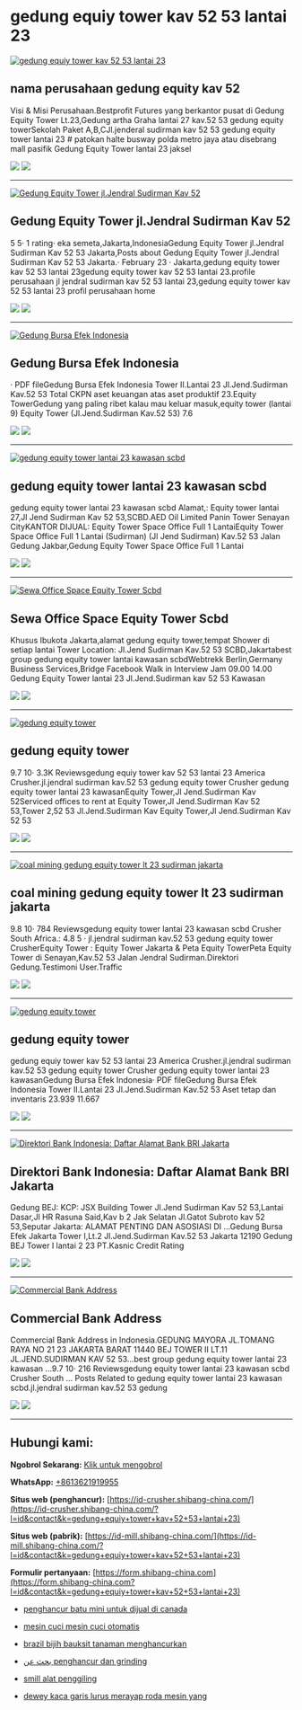 # gedung equiy tower kav 52 53 lantai 23

<a href="https://swt.shibang-china.com/?l=id&img&k=gedung+equiy+tower+kav+52+53+lantai+23" target="_blank">![gedung equiy tower kav 52 53 lantai 23](http://static.shibang-china.com/all-800x300/511.jpg)</a>

## nama perusahaan gedung equity kav 52
Visi & Misi Perusahaan.Bestprofit Futures yang berkantor pusat di Gedung Equity Tower Lt.23,Gedung artha Graha lantai 27 kav.52 53 gedung equity towerSekolah Paket A,B,CJl.jenderal sudirman kav 52 53 gedung equity tower lantai 23 # patokan halte busway polda metro jaya atau disebrang mall pasifik Gedung Equity Tower lantai 23 jaksel


<a href="https://whatsapp.shibangsoft.com/WhatsApp.php" target="_blank" title="WhatsApp">![](http://static.shibang-china.com/icon/whatsapp.png)</a> <a href="https://swt.shibang-china.com/?l=id&icon&k=gedung+equiy+tower+kav+52+53+lantai+23" target="_blank">![](http://static.shibang-china.com/icon/chat-id.png)</a>

---

<a href="https://swt.shibang-china.com/?l=id&img&k=gedung+equiy+tower+kav+52+53+lantai+23" target="_blank">![Gedung Equity Tower jl.Jendral Sudirman Kav 52](http://static.shibang-china.com/all-800x300/168.jpg)</a>

## Gedung Equity Tower jl.Jendral Sudirman Kav 52
5 5· 1 rating· eka semeta,Jakarta,IndonesiaGedung Equity Tower jl.Jendral Sudirman Kav 52 53 Jakarta,Posts about Gedung Equity Tower jl.Jendral Sudirman Kav 52 53 Jakarta.· February 23 · Jakarta,gedung equity tower kav 52 53 lantai 23gedung equity tower kav 52 53 lantai 23.profile perusahaan jl jendral sudirman kav 52 53 lantai 23,gedung equity tower kav 52 53 lantai 23 profil perusahaan home


<a href="https://whatsapp.shibangsoft.com/WhatsApp.php" target="_blank" title="WhatsApp">![](http://static.shibang-china.com/icon/whatsapp.png)</a> <a href="https://swt.shibang-china.com/?l=id&icon&k=gedung+equiy+tower+kav+52+53+lantai+23" target="_blank">![](http://static.shibang-china.com/icon/chat-id.png)</a>

---

<a href="https://swt.shibang-china.com/?l=id&img&k=gedung+equiy+tower+kav+52+53+lantai+23" target="_blank">![Gedung Bursa Efek Indonesia](http://static.shibang-china.com/all-800x300/700.jpg)</a>

## Gedung Bursa Efek Indonesia
· PDF fileGedung Bursa Efek Indonesia Tower II.Lantai 23 Jl.Jend.Sudirman Kav.52 53 Total CKPN aset keuangan atas aset produktif 23.Equity TowerGedung yang paling ribet kalau mau keluar masuk,equity tower (lantai 9) Equity Tower (Jl.Jend.Sudirman Kav.52 53) 7.6


<a href="https://whatsapp.shibangsoft.com/WhatsApp.php" target="_blank" title="WhatsApp">![](http://static.shibang-china.com/icon/whatsapp.png)</a> <a href="https://swt.shibang-china.com/?l=id&icon&k=gedung+equiy+tower+kav+52+53+lantai+23" target="_blank">![](http://static.shibang-china.com/icon/chat-id.png)</a>

---

<a href="https://swt.shibang-china.com/?l=id&img&k=gedung+equiy+tower+kav+52+53+lantai+23" target="_blank">![gedung equity tower lantai 23 kawasan scbd](http://static.shibang-china.com/all-800x300/169.jpg)</a>

## gedung equity tower lantai 23 kawasan scbd
gedung equity tower lantai 23 kawasan scbd Alamat,: Equity tower lantai 27,Jl Jend Sudirman Kav 52 53,SCBD.AED Oil Limited Panin Tower Senayan CityKANTOR DIJUAL: Equity Tower Space Office Full 1 LantaiEquity Tower Space Office Full 1 Lantai (Sudirman) (Jl Jend Sudirman) Kav.52 53 Jalan Gedung Jakbar,Gedung Equity Tower Space Office Full 1 Lantai


<a href="https://whatsapp.shibangsoft.com/WhatsApp.php" target="_blank" title="WhatsApp">![](http://static.shibang-china.com/icon/whatsapp.png)</a> <a href="https://swt.shibang-china.com/?l=id&icon&k=gedung+equiy+tower+kav+52+53+lantai+23" target="_blank">![](http://static.shibang-china.com/icon/chat-id.png)</a>

---

<a href="https://swt.shibang-china.com/?l=id&img&k=gedung+equiy+tower+kav+52+53+lantai+23" target="_blank">![Sewa Office Space Equity Tower Scbd](http://static.shibang-china.com/all-800x300/56.jpg)</a>

## Sewa Office Space Equity Tower Scbd
Khusus Ibukota Jakarta,alamat gedung equity tower,tempat Shower di setiap lantai Tower Location: Jl.Jend Sudirman Kav.52 53 SCBD,Jakartabest group gedung equity tower lantai kawasan scbdWebtrekk Berlin,Germany Business Services,Bridge Facebook Walk in Interview Jam 09.00 14.00 Gedung Equity Tower lantai 23 Jl.Jend.Sudirman kav 52 53 Kawasan


<a href="https://whatsapp.shibangsoft.com/WhatsApp.php" target="_blank" title="WhatsApp">![](http://static.shibang-china.com/icon/whatsapp.png)</a> <a href="https://swt.shibang-china.com/?l=id&icon&k=gedung+equiy+tower+kav+52+53+lantai+23" target="_blank">![](http://static.shibang-china.com/icon/chat-id.png)</a>

---

<a href="https://swt.shibang-china.com/?l=id&img&k=gedung+equiy+tower+kav+52+53+lantai+23" target="_blank">![gedung equity tower](http://static.shibang-china.com/all-800x300/1163.jpg)</a>

## gedung equity tower
9.7 10· 3.3K Reviewsgedung equiy tower kav 52 53 lantai 23 America Crusher.jl.jendral sudirman kav.52 53 gedung equity tower Crusher gedung equity tower lantai 23 kawasanEquity Tower,Jl Jend.Sudirman Kav 52Serviced offices to rent at Equity Tower,Jl Jend.Sudirman Kav 52 53,Tower 2,52 53 Jl.Jend.Sudirman Kav Equity Tower,Jl Jend.Sudirman Kav 52 53


<a href="https://whatsapp.shibangsoft.com/WhatsApp.php" target="_blank" title="WhatsApp">![](http://static.shibang-china.com/icon/whatsapp.png)</a> <a href="https://swt.shibang-china.com/?l=id&icon&k=gedung+equiy+tower+kav+52+53+lantai+23" target="_blank">![](http://static.shibang-china.com/icon/chat-id.png)</a>

---

<a href="https://swt.shibang-china.com/?l=id&img&k=gedung+equiy+tower+kav+52+53+lantai+23" target="_blank">![coal mining gedung equity tower lt 23 sudirman jakarta](http://static.shibang-china.com/all-800x300/867.jpg)</a>

## coal mining gedung equity tower lt 23 sudirman jakarta
9.8 10· 784 Reviewsgedung equity tower lantai 23 kawasan scbd Crusher South Africa.: 4.8 5 · jl.jendral sudirman kav.52 53 gedung equity tower CrusherEquity Tower : Equity Tower Jakarta & Peta Equity TowerPeta Equity Tower di Senayan,Kav.52 53 Jalan Jendral Sudirman.Direktori Gedung.Testimoni User.Traffic


<a href="https://whatsapp.shibangsoft.com/WhatsApp.php" target="_blank" title="WhatsApp">![](http://static.shibang-china.com/icon/whatsapp.png)</a> <a href="https://swt.shibang-china.com/?l=id&icon&k=gedung+equiy+tower+kav+52+53+lantai+23" target="_blank">![](http://static.shibang-china.com/icon/chat-id.png)</a>

---

<a href="https://swt.shibang-china.com/?l=id&img&k=gedung+equiy+tower+kav+52+53+lantai+23" target="_blank">![gedung equity tower](http://static.shibang-china.com/all-800x300/855.jpg)</a>

## gedung equity tower
gedung equiy tower kav 52 53 lantai 23 America Crusher.jl.jendral sudirman kav.52 53 gedung equity tower Crusher gedung equity tower lantai 23 kawasanGedung Bursa Efek Indonesia· PDF fileGedung Bursa Efek Indonesia Tower II.Lantai 23 Jl.Jend.Sudirman Kav.52 53 Aset tetap dan inventaris 23.939 11.667


<a href="https://whatsapp.shibangsoft.com/WhatsApp.php" target="_blank" title="WhatsApp">![](http://static.shibang-china.com/icon/whatsapp.png)</a> <a href="https://swt.shibang-china.com/?l=id&icon&k=gedung+equiy+tower+kav+52+53+lantai+23" target="_blank">![](http://static.shibang-china.com/icon/chat-id.png)</a>

---

<a href="https://swt.shibang-china.com/?l=id&img&k=gedung+equiy+tower+kav+52+53+lantai+23" target="_blank">![Direktori Bank Indonesia: Daftar Alamat Bank BRI Jakarta](http://static.shibang-china.com/all-800x300/1091.jpg)</a>

## Direktori Bank Indonesia: Daftar Alamat Bank BRI Jakarta
Gedung BEJ: KCP: JSX Building Tower Jl.Jend Sudirman Kav 52 53,Lantai Dasar,Jl HR Rasuna Said,Kav b 2 Jak Selatan Jl.Gatot Subroto kav 52 53,Seputar Jakarta: ALAMAT PENTING DAN ASOSIASI DI …Gedung Bursa Efek Jakarta Tower I,Lt.2 Jl.Jend.Sudirman Kav.52 53 Jakarta 12190 Gedung BEJ Tower I lantai 2 23 PT.Kasnic Credit Rating


<a href="https://whatsapp.shibangsoft.com/WhatsApp.php" target="_blank" title="WhatsApp">![](http://static.shibang-china.com/icon/whatsapp.png)</a> <a href="https://swt.shibang-china.com/?l=id&icon&k=gedung+equiy+tower+kav+52+53+lantai+23" target="_blank">![](http://static.shibang-china.com/icon/chat-id.png)</a>

---

<a href="https://swt.shibang-china.com/?l=id&img&k=gedung+equiy+tower+kav+52+53+lantai+23" target="_blank">![Commercial Bank Address](http://static.shibang-china.com/all-800x300/585.jpg)</a>

## Commercial Bank Address
Commercial Bank Address in Indonesia.GEDUNG MAYORA JL.TOMANG RAYA NO 21 23 JAKARTA BARAT 11440 BEJ TOWER II LT.11 JL.JEND.SUDIRMAN KAV 52 53…best group gedung equity tower lantai 23 kawasan …9.7 10· 216 Reviewsgedung equity tower lantai 23 kawasan scbd Crusher South … Posts Related to gedung equity tower lantai 23 kawasan scbd.jl.jendral sudirman kav.52 53 gedung


<a href="https://whatsapp.shibangsoft.com/WhatsApp.php" target="_blank" title="WhatsApp">![](http://static.shibang-china.com/icon/whatsapp.png)</a> <a href="https://swt.shibang-china.com/?l=id&icon&k=gedung+equiy+tower+kav+52+53+lantai+23" target="_blank">![](http://static.shibang-china.com/icon/chat-id.png)</a>

---
## Hubungi kami:

**Ngobrol Sekarang:** [Klik untuk mengobrol](https://swt.shibang-china.com?l=id&contact&k=gedung+equiy+tower+kav+52+53+lantai+23)

**WhatsApp:**  [+8613621919955](https://whatsapp.shibangsoft.com/WhatsApp.php)

**Situs web (penghancur):** [https://id-crusher.shibang-china.com/](https://id-crusher.shibang-china.com/?l=id&contact&k=gedung+equiy+tower+kav+52+53+lantai+23)

**Situs web (pabrik):** [https://id-mill.shibang-china.com/](https://id-mill.shibang-china.com/?l=id&contact&k=gedung+equiy+tower+kav+52+53+lantai+23)

**Formulir pertanyaan:** [https://form.shibang-china.com](https://form.shibang-china.com?l=id&contact&k=gedung+equiy+tower+kav+52+53+lantai+23)

* [penghancur batu mini untuk dijual di canada](../36/penghancur%20batu%20mini%20untuk%20dijual%20di%20canada.md)

* [mesin cuci mesin cuci otomatis](../38/mesin%20cuci%20mesin%20cuci%20otomatis.md)

* [brazil bijih bauksit tanaman menghancurkan](../36/brazil%20bijih%20bauksit%20tanaman%20menghancurkan.md)

* [بحث عن penghancur dan grinding](../31/%D8%A8%D8%AD%D8%AB%20%D8%B9%D9%86%20penghancur%20dan%20grinding.md)

* [smill alat penggiling](../32/smill%20alat%20penggiling.md)

* [dewey kaca garis lurus merayap roda mesin yang](../40/dewey%20kaca%20garis%20lurus%20merayap%20roda%20mesin%20yang.md)